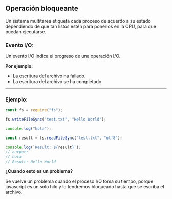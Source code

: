 <!-- .slide: class="slide_md" -->

## Operación bloqueante

Un sistema multitarea etiqueta cada proceso de acuerdo a su estado dependiendo
de que tan listos estén para ponerlos en la CPU, para que puedan ejecutarse.

### Evento I/O:

Un evento I/O indica el progreso de una operación I/O.

**Por ejemplo:**

- La escritura del archivo ha fallado.
- La escritura del archivo se ha completado.

---

<!-- .slide: class="slide_md" -->

### Ejemplo:

```js [1|3|5|7|9|10-12]
const fs = require("fs");

fs.writeFileSync("test.txt", "Hello World");

console.log("hola");

const result = fs.readFileSync("test.txt", "utf8");

console.log(`Result: ${result}`);
// output:
// hola
// Result: Hello World
```

**¿Cuando esto es un problema?**

Se vuelve un problema cuando el proceso I/O toma su tiempo, porque javascript
es un solo hilo y lo tendremos bloqueado hasta que se escriba el archivo.
